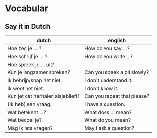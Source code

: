 # Vocabular

## Say it in Dutch

| dutch                             | english                     |
|-----------------------------------|-----------------------------|
| Hoe zeg je ... ?                  | How do you say ...?         |
| Hoe schrijf je ... ?              | How do you write ...?       |
| Hoe spreek je ... uit?            |                             |
| Kun je langzamer spreken?         | Can you speek a bit slowly? |
| Ik behrijp/snap het niet.         | I don't understand it.      |
| Ik weet het niet.                 | I don't know it.            |
| Kun jet dat herhalen alsjeblieft? | Can you repeat that please? |
| (Ik heb) een vraag.               | I have a question.          |
| Wat betekent ...?                 | What does ... mean?         |
| Wat bedoel je?                    | What do you mean?           |
| Mag ik iets vragen?               | May I ask a question?       |
